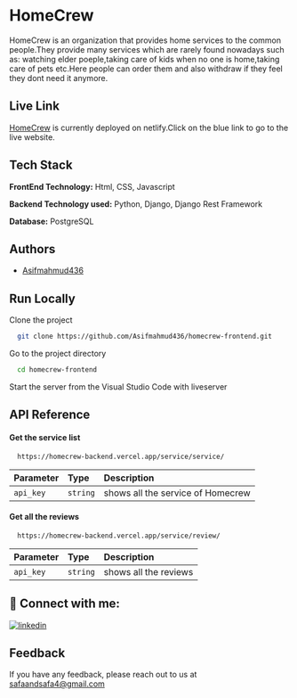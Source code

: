 
# HomeCrew

HomeCrew is an organization that provides home services to the common people.They provide many services which are rarely found nowadays such as: watching elder poeple,taking care of kids when no one is home,taking care of pets etc.Here people can order them and also withdraw if they feel they dont need it anymore. 

## Live Link

[HomeCrew](https://homecrew.netlify.app/) is currently deployed on netlify.Click on the blue link to go to the live website.


## Tech Stack

**FrontEnd Technology:**  Html, CSS, Javascript

**Backend Technology used:**  Python, Django, Django Rest Framework

**Database:**  PostgreSQL




## Authors

- [Asifmahmud436](https://github.com/Asifmahmud436)




## Run Locally

Clone the project

```bash
  git clone https://github.com/Asifmahmud436/homecrew-frontend.git
```

Go to the project directory

```bash
  cd homecrew-frontend

```
Start the server from the Visual Studio Code with liveserver




## API Reference

#### Get the service list

```http
  https://homecrew-backend.vercel.app/service/service/
```

| Parameter | Type     | Description                |
| :-------- | :------- | :------------------------- |
| `api_key` | `string` | shows all the service of Homecrew|

#### Get all the reviews

```http
  https://homecrew-backend.vercel.app/service/review/
```

| Parameter | Type     | Description                |
| :-------- | :------- | :------------------------- |
| `api_key` | `string` | shows all the reviews |




## 🔗 Connect with me:
[![linkedin](https://img.shields.io/badge/linkedin-0A66C2?style=for-the-badge&logo=linkedin&logoColor=white)](https://www.linkedin.com/in/asif-mahmud-3bb1a627a/)


## Feedback

If you have any feedback, please reach out to us at safaandsafa4@gmail.com

